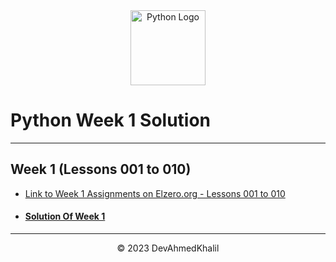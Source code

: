 <div align="center">
  <img src="https://upload.wikimedia.org/wikipedia/commons/thumb/c/cf/Python_logo_51.svg/750px-Python_logo_51.svg.png?20210510195343" alt="Python Logo" width="120" height="120">
</div>

# Python Week 1 Solution

---

## Week 1 (Lessons 001 to 010)

- [Link to Week 1 Assignments on Elzero.org - Lessons 001 to 010](https://elzero.org/python-assignments-lesson-from-1-to-10/)
- #### [Solution Of Week 1](https://github.com/DevAhmedKhalil/Elzero-Python-Assignments/tree/week1)

---

<div align="center">
  &copy; 2023 DevAhmedKhalil
</div>
